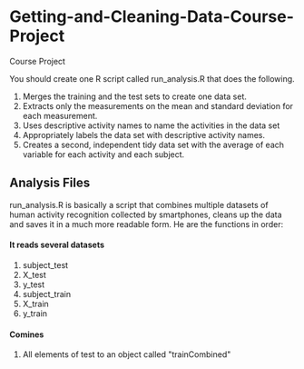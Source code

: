# Getting-and-Cleaning-Data-Course-Project
Course Project

You should create one R script called run_analysis.R that does the following.

1. Merges the training and the test sets to create one data set.
2. Extracts only the measurements on the mean and standard deviation for each measurement.
3. Uses descriptive activity names to name the activities in the data set
4. Appropriately labels the data set with descriptive activity names.
5. Creates a second, independent tidy data set with the average of each variable for each activity and each subject.

## Analysis Files
run_analysis.R  is basically a script that combines multiple datasets of human activity recognition collected by smartphones, cleans up the data and saves it in a much more readable form. He are the functions in order:

#### It reads several datasets
1. subject_test 
2. X_test
3. y_test
4. subject_train 
5. X_train 
6. y_train 

#### Comines
1. All elements of test to an object called "trainCombined" 

